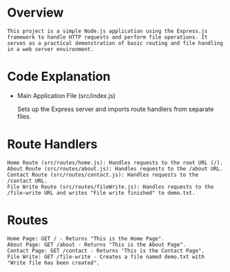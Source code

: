 # Overview
    This project is a simple Node.js application using the Express.js framework to handle HTTP requests and perform file operations. It serves as a practical demonstration of basic routing and file handling in a web server environment.



# Code Explanation
* Main Application File (src/index.js)

    Sets up the Express server and imports route handlers from separate files.

# Route Handlers
    Home Route (src/routes/home.js): Handles requests to the root URL (/).
    About Route (src/routes/about.js): Handles requests to the /about URL.
    Contact Route (src/routes/contact.js): Handles requests to the /contact URL.
    File Write Route (src/routes/fileWrite.js): Handles requests to the /file-write URL and writes "File write finished" to demo.txt.



# Routes
    Home Page: GET / - Returns "This is the Home Page".
    About Page: GET /about - Returns "This is the About Page".
    Contact Page: GET /contact - Returns "This is the Contact Page".
    File Write: GET /file-write - Creates a file named demo.txt with "Write file has been created".